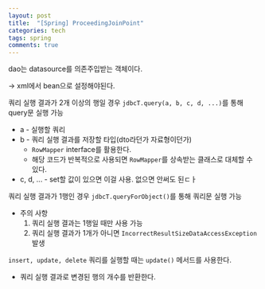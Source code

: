```yaml
---
layout: post
title:  "[Spring] ProceedingJoinPoint"
categories: tech
tags: spring
comments: true
---
```


dao는 datasource를 의존주입받는 객체이다.

-> xml에서 bean으로 설정해야된다.

쿼리 실행 결과가 2개 이상의 행일 경우 `jdbcT.query(a, b, c, d, ...)`를 통해 query문 실행 가능
- a - 실행할 쿼리
- b - 쿼리 실행 결과를 저장할 타입(dto라던가 자료형이던가)
    - `RowMapper` interface를 활용한다.
    - 해당 코드가 반복적으로 사용되면 `RowMapper`를 상속받는 클래스로 대체할 수 있다.
- c, d, ... - set할 값이 있으면 이걸 사용. 없으면 안써도 된ㄷㅏ


쿼리 실행 결과가 1행인 경우 `jdbcT.queryForObject()`를 통해 쿼리문 실행 가능
- 주의 사항
    1. 쿼리 실행 결과는 1행일 때만 사용 가능
    2. 쿼리 실행 결과가 1개가 아니면 `IncorrectResultSizeDataAccessException` 발생


`insert, update, delete` 쿼리를 실행할 때는 `update()` 메서드를 사용한다.
- 쿼리 실행 결과로 변경된 행의 개수를 반환한다.
